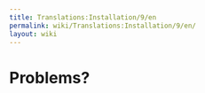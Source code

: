 ```yaml
---
title: Translations:Installation/9/en
permalink: wiki/Translations:Installation/9/en/
layout: wiki
---
```


# Problems?

